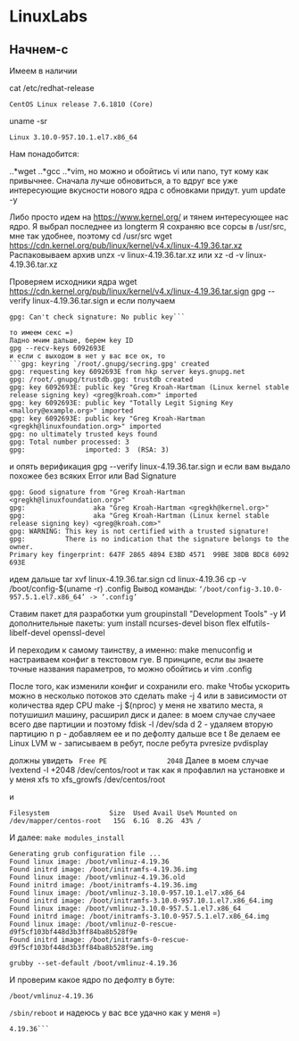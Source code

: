 # LinuxLabs
## Начнем-с
Имеем в наличии

cat /etc/redhat-release

 ``` CentOS Linux release 7.6.1810 (Core) ```

uname -sr

``` Linux 3.10.0-957.10.1.el7.x86_64 ```

Нам понадобится:

..*wget
..*gcc
..*vim, но  можно и обойтись vi  или nano, тут кому как привычнее.
Сначала лучше обновиться, а то вдруг все уже интересующие вкусности нового ядра с обновками придут.
yum update -y

Либо просто идем на https://www.kernel.org/ и тянем интересующее нас ядро.
Я выбрал последнее из longterm
Я сохраняю все сорсы в /usr/src, мне так удобнее, поэтому 
cd /usr/src
wget https://cdn.kernel.org/pub/linux/kernel/v4.x/linux-4.19.36.tar.xz
Распаковываем архив 
unzx -v linux-4.19.36.tar.xz
или
xz -d -v linux-4.19.36.tar.xz

Проверяем исходники ядра
wget https://cdn.kernel.org/pub/linux/kernel/v4.x/linux-4.19.36.tar.sign
gpg --verify linux-4.19.36.tar.sign
и если получаем
```gpg: Signature made Sat 20 Apr 2019 10:16:42 AM MSK using RSA key ID 6092693E
gpg: Can't check signature: No public key```

то имеем секс =)
Ладно мчим дальше, берем key ID
gpg --recv-keys 6092693E
и если с выходом в нет у вас все ок, то 
```gpg: keyring `/root/.gnupg/secring.gpg' created
gpg: requesting key 6092693E from hkp server keys.gnupg.net
gpg: /root/.gnupg/trustdb.gpg: trustdb created
gpg: key 6092693E: public key "Greg Kroah-Hartman (Linux kernel stable release signing key) <greg@kroah.com>" imported
gpg: key 6092693E: public key "Totally Legit Signing Key <mallory@example.org>" imported
gpg: key 6092693E: public key "Greg Kroah-Hartman <gregkh@linuxfoundation.org>" imported
gpg: no ultimately trusted keys found
gpg: Total number processed: 3
gpg:               imported: 3  (RSA: 3)
```
 и опять верификация 
gpg --verify linux-4.19.36.tar.sign
и если вам выдало похожее без всяких Error или Bad Signature
```gpg: Signature made Sat 20 Apr 2019 10:16:42 AM MSK using RSA key ID 6092693E
gpg: Good signature from "Greg Kroah-Hartman <gregkh@linuxfoundation.org>"
gpg:                 aka "Greg Kroah-Hartman <gregkh@kernel.org>"
gpg:                 aka "Greg Kroah-Hartman (Linux kernel stable release signing key) <greg@kroah.com>"
gpg: WARNING: This key is not certified with a trusted signature!
gpg:          There is no indication that the signature belongs to the owner.
Primary key fingerprint: 647F 2865 4894 E3BD 4571  99BE 38DB BDC8 6092 693E
```
идем дальше 
tar xvf linux-4.19.36.tar.sign
cd linux-4.19.36
cp -v /boot/config-$(uname -r) .config
Вывод команды:
```‘/boot/config-3.10.0-957.5.1.el7.x86_64’ -> ‘.config’```

Ставим  пакет для разработки
yum groupinstall "Development Tools" -y
И дополнительные пакеты:
yum install ncurses-devel bison flex elfutils-libelf-devel openssl-devel

И переходим к самому таинству, а именно:
 make menuconfig 
 и настраиваем конфиг в текстовом гуе.
В принципе, если вы знаете точные названия параметров, то можно обойтись и vim .config

После того, как изменили конфиг и сохранили его.
make
Чтобы ускорить можно в несколько потоков это сделать 
make -j 4
или в зависимости от количества ядер CPU
make -j $(nproc)
у меня не хватило места, я потушишил машину, расширил диск и далее:
в моем случае случаее всего две партиции и поэтому 
fdisk -l /dev/sda
d 2 - удаляем вторую партицию
n p - добавляем ее  и по дефолту дальше все
t 8e  делаем ее Linux LVM
w - записываем
в ребут, после ребута
pvresize
pvdisplay

должны увидеть 
``` Free PE               2048```
Далее в моем случае 
lvextend -l +2048 /dev/centos/root
и так как я профавлил на установке и у меня xfs то 
 xfs_growfs /dev/centos/root

и

```df -h
Filesystem               Size  Used Avail Use% Mounted on
/dev/mapper/centos-root   15G  6.1G  8.2G  43% /
```
И далее:
```make modules_install ```
```grub2-mkconfig -o /boot/grub2/grub.cfg
Generating grub configuration file ...
Found linux image: /boot/vmlinuz-4.19.36
Found initrd image: /boot/initramfs-4.19.36.img
Found linux image: /boot/vmlinuz-4.19.36.old
Found initrd image: /boot/initramfs-4.19.36.img
Found linux image: /boot/vmlinuz-3.10.0-957.10.1.el7.x86_64
Found initrd image: /boot/initramfs-3.10.0-957.10.1.el7.x86_64.img
Found linux image: /boot/vmlinuz-3.10.0-957.5.1.el7.x86_64
Found initrd image: /boot/initramfs-3.10.0-957.5.1.el7.x86_64.img
Found linux image: /boot/vmlinuz-0-rescue-d9f5cf103bf448d3b3ff84ba8b528f9e
Found initrd image: /boot/initramfs-0-rescue-d9f5cf103bf448d3b3ff84ba8b528f9e.img
```
```grubby --set-default /boot/vmlinuz-4.19.36```


И проверим какое ядро по дефолту в буте:
```# grubby --default-kernel
/boot/vmlinuz-4.19.36
```
```/sbin/reboot```
и надеюсь у вас все удачно как у меня =)
```[mikelog@localhost ~]$ uname -r
4.19.36```
